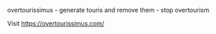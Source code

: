 overtourissimus - 
generate touris and remove them - 
stop overtourism

Visit https://overtourissimus.com/
